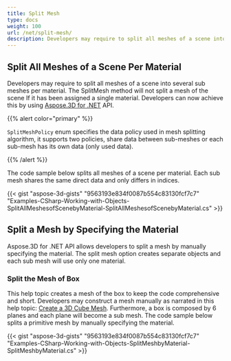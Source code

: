 ```yaml
---
title: Split Mesh
type: docs
weight: 100
url: /net/split-mesh/
description: Developers may require to split all meshes of a scene into several sub meshes per material. The SplitMesh method will not split a mesh of the scene If it has been assigned a single material. Developers can now achieve this by using Aspose.3D for .NET API.
---
```


## **Split All Meshes of a Scene Per Material**
Developers may require to split all meshes of a scene into several sub meshes per material. The SplitMesh method will not split a mesh of the scene If it has been assigned a single material. Developers can now achieve this by using [Aspose.3D for .NET](https://products.aspose.com/3d/net/) API.

{{% alert color="primary" %}}

`SplitMeshPolicy` enum specifies the data policy used in mesh splitting algorithm, it supports two policies, share data between sub-meshes or each sub-mesh has its own data (only used data).

{{% /alert %}}

The code sample below splits all meshes of a scene per material. Each sub mesh shares the same direct data and only differs in indices.

{{< gist "aspose-3d-gists" "9563193e834f0087b554c83130fcf7c7" "Examples-CSharp-Working-with-Objects-SplitAllMeshesofScenebyMaterial-SplitAllMeshesofScenebyMaterial.cs" >}}
## **Split a Mesh by Specifying the Material**
Aspose.3D for .NET API allows developers to split a mesh by manually specifying the material. The split mesh option creates separate objects and each sub mesh will use only one material.
### **Split the Mesh of Box**
This help topic creates a mesh of the box to keep the code comprehensive and short. Developers may construct a mesh manually as narrated in this help topic: [Create a 3D Cube Mesh](/3d/net/create-3d-mesh-and-scene/). Furthermore, a box is composed by 6 planes and each plane will become a sub mesh. The code sample below splits a primitive mesh by manually specifying the material.

{{< gist "aspose-3d-gists" "9563193e834f0087b554c83130fcf7c7" "Examples-CSharp-Working-with-Objects-SplitMeshbyMaterial-SplitMeshbyMaterial.cs" >}}
